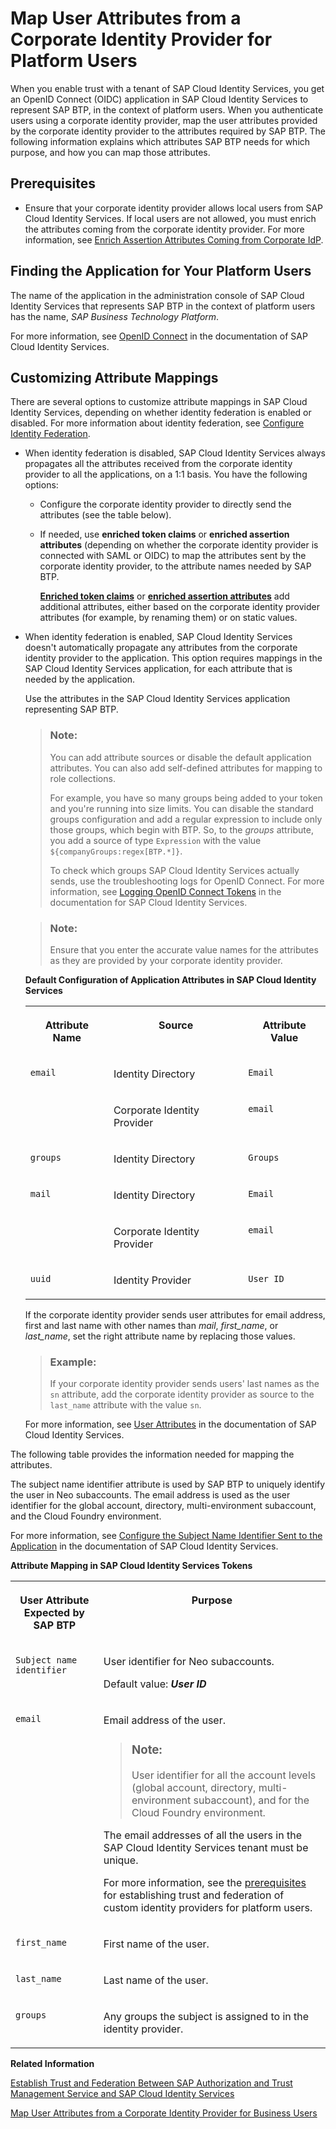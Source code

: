 <!-- loio40c2e54a5eb140baa46ed5bb15de4d3b -->

# Map User Attributes from a Corporate Identity Provider for Platform Users

When you enable trust with a tenant of SAP Cloud Identity Services, you get an OpenID Connect \(OIDC\) application in SAP Cloud Identity Services to represent SAP BTP, in the context of platform users. When you authenticate users using a corporate identity provider, map the user attributes provided by the corporate identity provider to the attributes required by SAP BTP. The following information explains which attributes SAP BTP needs for which purpose, and how you can map those attributes.



<a name="loio40c2e54a5eb140baa46ed5bb15de4d3b__section_mvm_1pq_ddc"/>

## Prerequisites

-   Ensure that your corporate identity provider allows local users from SAP Cloud Identity Services. If local users are not allowed, you must enrich the attributes coming from the corporate identity provider. For more information, see [Enrich Assertion Attributes Coming from Corporate IdP](https://help.sap.com/docs/cloud-identity-services/cloud-identity-services/enrich-assertion-attributes-coming-from-corporate-idp?version=Cloud).




<a name="loio40c2e54a5eb140baa46ed5bb15de4d3b__section_yv2_3cr_qsb"/>

## Finding the Application for Your Platform Users

The name of the application in the administration console of SAP Cloud Identity Services that represents SAP BTP in the context of platform users has the name, *SAP Business Technology Platform*.

For more information, see [OpenID Connect](https://help.sap.com/viewer/6d6d63354d1242d185ab4830fc04feb1/Cloud/en-US/a789c9c8c0f5439da8c30b5d9e43bece.html) in the documentation of SAP Cloud Identity Services.



<a name="loio40c2e54a5eb140baa46ed5bb15de4d3b__section_wdh_bwq_qsb"/>

## Customizing Attribute Mappings

There are several options to customize attribute mappings in SAP Cloud Identity Services, depending on whether identity federation is enabled or disabled. For more information about identity federation, see [Configure Identity Federation](https://help.sap.com/docs/IDENTITY_AUTHENTICATION/6d6d63354d1242d185ab4830fc04feb1/c029bbbaefbf4350af15115396ba14e2.html?version=Cloud).

-   When identity federation is disabled, SAP Cloud Identity Services always propagates all the attributes received from the corporate identity provider to all the applications, on a 1:1 basis. You have the following options:
    -   Configure the corporate identity provider to directly send the attributes \(see the table below\).

    -   If needed, use **enriched token claims** or **enriched assertion attributes** \(depending on whether the corporate identity provider is connected with SAML or OIDC\) to map the attributes sent by the corporate identity provider, to the attribute names needed by SAP BTP.

        **[Enriched token claims](https://help.sap.com/docs/IDENTITY_AUTHENTICATION/6d6d63354d1242d185ab4830fc04feb1/f19e580088e74aaa96087f1def8972cd.html?version=Cloud)** or **[enriched assertion attributes](https://help.sap.com/docs/IDENTITY_AUTHENTICATION/6d6d63354d1242d185ab4830fc04feb1/7124201682434efb946e1046fde06afe.html?version=Cloud&q=Enriched%20assertion%20attributes)** add additional attributes, either based on the corporate identity provider attributes \(for example, by renaming them\) or on static values.


-   When identity federation is enabled, SAP Cloud Identity Services doesn't automatically propagate any attributes from the corporate identity provider to the application. This option requires mappings in the SAP Cloud Identity Services application, for each attribute that is needed by the application.

    Use the attributes in the SAP Cloud Identity Services application representing SAP BTP.

    > ### Note:  
    > You can add attribute sources or disable the default application attributes. You can also add self-defined attributes for mapping to role collections.
    > 
    > For example, you have so many groups being added to your token and you're running into size limits. You can disable the standard groups configuration and add a regular expression to include only those groups, which begin with BTP. So, to the *groups* attribute, you add a source of type `Expression` with the value `${companyGroups:regex[BTP.*]}`.
    > 
    > To check which groups SAP Cloud Identity Services actually sends, use the troubleshooting logs for OpenID Connect. For more information, see [Logging OpenID Connect Tokens](https://help.sap.com/docs/identity-authentication/identity-authentication/logging-openid-connect-tokens?version=Cloud) in the documentation for SAP Cloud Identity Services.

    > ### Note:  
    > Ensure that you enter the accurate value names for the attributes as they are provided by your corporate identity provider.

    **Default Configuration of Application Attributes in SAP Cloud Identity Services**


    <table>
    <tr>
    <th valign="top">

    Attribute Name
    
    </th>
    <th valign="top">

    Source
    
    </th>
    <th valign="top">

    Attribute Value
    
    </th>
    </tr>
    <tr>
    <td valign="top" rowspan="2">
    
    `email` 
    
    </td>
    <td valign="top">
    
    Identity Directory
    
    </td>
    <td valign="top">
    
    `Email` 
    
    </td>
    </tr>
    <tr>
    <td valign="top">
    
    Corporate Identity Provider
    
    </td>
    <td valign="top">
    
    `email` 
    
    </td>
    </tr>
    <tr>
    <td valign="top">
    
    `groups` 
    
    </td>
    <td valign="top">
    
    Identity Directory
    
    </td>
    <td valign="top">
    
    `Groups` 
    
    </td>
    </tr>
    <tr>
    <td valign="top" rowspan="2">
    
    `mail` 
    
    </td>
    <td valign="top">
    
    Identity Directory
    
    </td>
    <td valign="top">
    
    `Email` 
    
    </td>
    </tr>
    <tr>
    <td valign="top">
    
    Corporate Identity Provider
    
    </td>
    <td valign="top">
    
    `email` 
    
    </td>
    </tr>
    <tr>
    <td valign="top">
    
    `uuid` 
    
    </td>
    <td valign="top">
    
    Identity Provider
    
    </td>
    <td valign="top">
    
    `User ID` 
    
    </td>
    </tr>
    </table>
    
    If the corporate identity provider sends user attributes for email address, first and last name with other names than *mail*, *first\_name*, or *last\_name*, set the right attribute name by replacing those values.

    > ### Example:  
    > If your corporate identity provider sends users' last names as the `sn` attribute, add the corporate identity provider as source to the `last_name` attribute with the value `sn`.

    For more information, see [User Attributes](https://help.sap.com/docs/identity-authentication/identity-authentication/user-attributes?version=Cloud) in the documentation of SAP Cloud Identity Services.


The following table provides the information needed for mapping the attributes.

The subject name identifier attribute is used by SAP BTP to uniquely identify the user in Neo subaccounts. The email address is used as the user identifier for the global account, directory, multi-environment subaccount, and the Cloud Foundry environment.

For more information, see [Configure the Subject Name Identifier Sent to the Application](https://help.sap.com/viewer/6d6d63354d1242d185ab4830fc04feb1/Cloud/en-US/1d020e3a3ba34c43a71fde70bfa6419a.html) in the documentation of SAP Cloud Identity Services.

**Attribute Mapping in SAP Cloud Identity Services Tokens**


<table>
<tr>
<th valign="top">

User Attribute Expected by SAP BTP

</th>
<th valign="top">

Purpose

</th>
</tr>
<tr>
<td valign="top">

`Subject name identifier` 

</td>
<td valign="top">

User identifier for Neo subaccounts.

Default value: ***User ID***

</td>
</tr>
<tr>
<td valign="top">

`email` 

</td>
<td valign="top">

Email address of the user.

> ### Note:  
> User identifier for all the account levels \(global account, directory, multi-environment subaccount\), and for the Cloud Foundry environment.

The email addresses of all the users in the SAP Cloud Identity Services tenant must be unique.

For more information, see the [prerequisites](establish-trust-and-federation-of-custom-identity-providers-for-platform-users-c368984.md#loioc36898473d704e07a33268c9f9d29515__prereq_avv_mp1_5tb) for establishing trust and federation of custom identity providers for platform users.

</td>
</tr>
<tr>
<td valign="top">

`first_name` 

</td>
<td valign="top">

First name of the user.

</td>
</tr>
<tr>
<td valign="top">

`last_name` 

</td>
<td valign="top">

Last name of the user.

</td>
</tr>
<tr>
<td valign="top">

`groups` 

</td>
<td valign="top">

Any groups the subject is assigned to in the identity provider.

</td>
</tr>
</table>

**Related Information**  


[Establish Trust and Federation Between SAP Authorization and Trust Management Service and SAP Cloud Identity Services](establish-trust-and-federation-between-sap-authorization-and-trust-management-service-a-161f8f0.md "Use your SAP Cloud Identity Services tenant as an identity provider or a proxy to your own identity provider hosting your business users. This method avoids the upload and download of SAML meta data by using OpenID Connect (OIDC) to establish trust.")

[Map User Attributes from a Corporate Identity Provider for Business Users](map-user-attributes-from-a-corporate-identity-provider-for-business-users-bbb4a8a.md "When you enable trust with a tenant of SAP Cloud Identity Services, you get an OpenID Connect (OIDC) application in SAP Cloud Identity Services to represent your subaccount, in the context of business users. When SAP Cloud Identity Services authenticates users using a corporate identity provider, map the user attributes provided by the corporate identity provider to the attributes required by your applications.")

